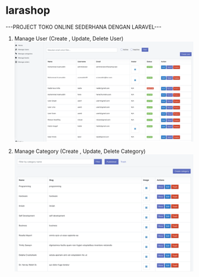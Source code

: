 # larashop
---PROJECT TOKO ONLINE SEDERHANA DENGAN LARAVEL---

1. Manage User (Create , Update, Delete User)
![](screenshot/1.png)





2. Manage Category (Create , Update, Delete Category)
![](screenshot/3.png)
